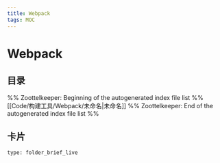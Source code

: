 ```yaml
---
title: Webpack
tags: MOC
---
```

# Webpack

## 目录



%% Zoottelkeeper: Beginning of the autogenerated index file list  %%
 [[Code/构建工具/Webpack/未命名|未命名]]
%% Zoottelkeeper: End of the autogenerated index file list  %%












## 卡片

```ccard
type: folder_brief_live
```



















